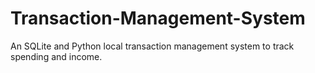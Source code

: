 # Transaction-Management-System
An SQLite and Python local transaction management system to track spending and income. 

